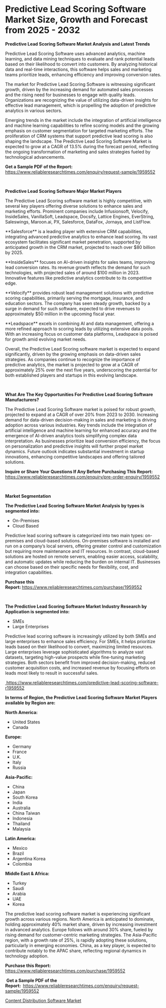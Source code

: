 <p><h1>Predictive Lead Scoring Software Market Size, Growth and Forecast from 2025 - 2032</h1></p><p><strong>Predictive Lead Scoring Software Market Analysis and Latest Trends</strong></p>
<p><p>Predictive Lead Scoring Software uses advanced analytics, machine learning, and data mining techniques to evaluate and rank potential leads based on their likelihood to convert into customers. By analyzing historical data and real-time interactions, this software helps sales and marketing teams prioritize leads, enhancing efficiency and improving conversion rates.</p><p>The market for Predictive Lead Scoring Software is witnessing significant growth, driven by the increasing demand for automated sales processes and the rising need for businesses to engage with quality leads. Organizations are recognizing the value of utilizing data-driven insights for effective lead management, which is propelling the adoption of predictive analytics in various sectors.</p><p>Emerging trends in the market include the integration of artificial intelligence and machine learning capabilities to refine scoring models and the growing emphasis on customer segmentation for targeted marketing efforts. The proliferation of CRM systems that support predictive lead scoring is also shaping the landscape. The Predictive Lead Scoring Software Market is expected to grow at a CAGR of 13.5% during the forecast period, reflecting the ongoing transformation of marketing and sales strategies fueled by technological advancements.</p></p>
<p><strong>Get a Sample PDF of the Report:&nbsp;</strong> <a href="https://www.reliableresearchtimes.com/enquiry/request-sample/1959552?utm_campaign=2222&utm_medium=2&utm_source=Github&utm_content=ia&utm_term=09032025&utm_id=predictive-lead-scoring-software">https://www.reliableresearchtimes.com/enquiry/request-sample/1959552</a></p>
<p>&nbsp;</p>
<p><strong>Predictive Lead Scoring Software Major Market Players</strong></p>
<p><p>The Predictive Lead Scoring software market is highly competitive, with several key players offering diverse solutions to enhance sales and marketing efforts. Prominent companies include Infusionsoft, Velocify, InsideSales, VanillaSoft, Leadspace, Docsify, Lattice Engines, EverString, Saleswings, Maroon.ai, PX, Salesforce, DataFox, Jornaya, and ListFlow.</p><p>**Salesforce** is a leading player with extensive CRM capabilities, integrating advanced predictive analytics to enhance lead scoring. Its vast ecosystem facilitates significant market penetration, supported by anticipated growth in the CRM market, projected to reach over $80 billion by 2025.</p><p>**InsideSales** focuses on AI-driven insights for sales teams, improving lead conversion rates. Its revenue growth reflects the demand for such technologies, with projected sales of around $100 million in 2023. Innovative features like predictive analytics contribute to its competitive edge.</p><p>**Velocify** provides robust lead management solutions with predictive scoring capabilities, primarily serving the mortgage, insurance, and education sectors. The company has seen steady growth, backed by a surge in demand for such software, expected to drive revenues to approximately $50 million in the upcoming fiscal year.</p><p>**Leadspace** excels in combining AI and data management, offering a more refined approach to scoring leads by utilizing extensive data pools. With an increasing focus on customer data platforms, Leadspace is poised for growth amid evolving market needs.</p><p>Overall, the Predictive Lead Scoring software market is expected to expand significantly, driven by the growing emphasis on data-driven sales strategies. As companies continue to recognize the importance of predictive analytics, the market is projected to grow at a CAGR of approximately 25% over the next five years, underscoring the potential for both established players and startups in this evolving landscape.</p></p>
<p>&nbsp;</p>
<p><strong>What Are The Key Opportunities For Predictive Lead Scoring Software Manufacturers?</strong></p>
<p><p>The Predictive Lead Scoring Software market is poised for robust growth, projected to expand at a CAGR of over 20% from 2023 to 2030. Increasing demand for data-driven decision-making in sales and marketing is driving adoption across various industries. Key trends include the integration of artificial intelligence and machine learning for enhanced accuracy and the emergence of AI-driven analytics tools simplifying complex data interpretation. As businesses prioritize lead conversion efficiency, the focus on personalization and predictive insights will further propel market dynamics. Future outlook indicates substantial investment in startup innovations, enhancing competitive landscapes and offering tailored solutions.</p></p>
<p><strong>Inquire or Share Your Questions If Any Before Purchasing This Report:</strong> <a href="https://www.reliableresearchtimes.com/enquiry/pre-order-enquiry/1959552?utm_campaign=2222&utm_medium=2&utm_source=Github&utm_content=ia&utm_term=09032025&utm_id=predictive-lead-scoring-software">https://www.reliableresearchtimes.com/enquiry/pre-order-enquiry/1959552</a></p>
<p>&nbsp;</p>
<p><strong>Market Segmentation</strong></p>
<p><strong>The Predictive Lead Scoring Software Market Analysis by types is segmented into:</strong></p>
<p><ul><li>On-Premises</li><li>Cloud Based</li></ul></p>
<p><p>Predictive lead scoring software is categorized into two main types: on-premises and cloud-based solutions. On-premises software is installed and run on a company’s local servers, offering greater control and customization but requiring more maintenance and IT resources. In contrast, cloud-based solutions are hosted on remote servers, enabling easier access, scalability, and automatic updates while reducing the burden on internal IT. Businesses can choose based on their specific needs for flexibility, cost, and integration capabilities.</p></p>
<p><strong>Purchase this Report:&nbsp;</strong><a href="https://www.reliableresearchtimes.com/purchase/1959552?utm_campaign=2222&utm_medium=2&utm_source=Github&utm_content=ia&utm_term=09032025&utm_id=predictive-lead-scoring-software">https://www.reliableresearchtimes.com/purchase/1959552</a></p>
<p>&nbsp;</p>
<p><strong>The Predictive Lead Scoring Software Market Industry Research by Application is segmented into:</strong></p>
<p><ul><li>SMEs</li><li>Large Enterprises</li></ul></p>
<p><p>Predictive lead scoring software is increasingly utilized by both SMEs and large enterprises to enhance sales efficiency. For SMEs, it helps prioritize leads based on their likelihood to convert, maximizing limited resources. Large enterprises leverage sophisticated algorithms to analyze vast datasets, targeting high-value prospects while fine-tuning marketing strategies. Both sectors benefit from improved decision-making, reduced customer acquisition costs, and increased revenue by focusing efforts on leads most likely to result in successful sales.</p></p>
<p><a href="https://www.reliableresearchtimes.com/predictive-lead-scoring-software-r1959552?utm_campaign=2222&utm_medium=2&utm_source=Github&utm_content=ia&utm_term=09032025&utm_id=predictive-lead-scoring-software">&nbsp;https://www.reliableresearchtimes.com/predictive-lead-scoring-software-r1959552</a></p>
<p><strong>In terms of Region, the Predictive Lead Scoring Software Market Players available by Region are:</strong></p>
<p>
    <p> <strong> North America: </strong>
        <ul>
            <li>United States</li>
            <li>Canada</li>
        </ul>
        </p> 
    <p> <strong> Europe: </strong>
        <ul>
            <li>Germany</li>
            <li>France</li>
            <li>U.K.</li>
            <li>Italy</li>
            <li>Russia</li>
        </ul>
        </p> 
    <p> <strong> Asia-Pacific: </strong>
        <ul>
            <li>China</li>
            <li>Japan</li>
            <li>South Korea</li>
            <li>India</li>
            <li>Australia</li>
            <li>China Taiwan</li>
            <li>Indonesia</li>
            <li>Thailand</li>
            <li>Malaysia</li>
        </ul>
        </p> 
    <p> <strong> Latin America: </strong>
        <ul>
            <li>Mexico</li>
            <li>Brazil</li>
            <li>Argentina Korea</li>
            <li>Colombia</li>
        </ul>
        </p> 
    <p> <strong> Middle East & Africa: </strong>
        <ul>
            <li>Turkey</li>
            <li>Saudi</li>
            <li>Arabia</li>
            <li>UAE</li>
            <li>Korea</li>
        </ul>
    </p>
    </p>
<p><p>The predictive lead scoring software market is experiencing significant growth across various regions. North America is anticipated to dominate, holding approximately 40% market share, driven by increasing investment in advanced analytics. Europe follows with around 30% share, fueled by rising demand for customer-centric marketing strategies. The Asia-Pacific region, with a growth rate of 25%, is rapidly adopting these solutions, particularly in emerging economies. China, as a key player, is expected to contribute notably to the APAC share, reflecting regional dynamics in technology adoption.</p></p>
<p><strong>Purchase this Report: </strong><a href="https://www.reliableresearchtimes.com/purchase/1959552?utm_campaign=2222&utm_medium=2&utm_source=Github&utm_content=ia&utm_term=09032025&utm_id=predictive-lead-scoring-software">https://www.reliableresearchtimes.com/purchase/1959552</a></p>
<p>&nbsp;<strong>Get a Sample PDF of the Report:&nbsp;&nbsp;</strong><a href="https://www.reliableresearchtimes.com/enquiry/request-sample/1959552?utm_campaign=2222&utm_medium=2&utm_source=Github&utm_content=ia&utm_term=09032025&utm_id=predictive-lead-scoring-software">https://www.reliableresearchtimes.com/enquiry/request-sample/1959552</a></p>
<p><strong></strong></p>
<p><p><a href="https://github.com/LilianFaulkner65/Market-Research-Report-List-2/blob/main/content-distribution-software-market.md?utm_campaign=2222&utm_medium=2&utm_source=Github&utm_content=ia&utm_term=09032025&utm_id=predictive-lead-scoring-software">Content Distribution Software Market</a></p></p>
